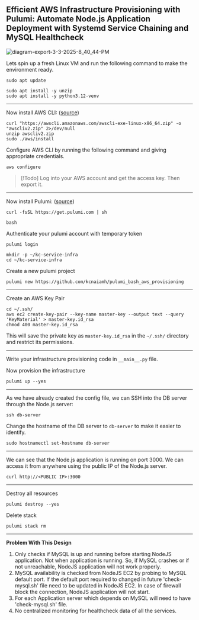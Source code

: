 ## Efficient AWS Infrastructure Provisioning with Pulumi: Automate Node.js Application Deployment with Systemd Service Chaining and MySQL Healthcheck

![diagram-export-3-3-2025-8_40_44-PM](https://github.com/user-attachments/assets/1fc44d33-30b1-43f8-bc4e-0d6b9f8427ef)

Lets spin up a fresh Linux VM and run the following command to make the environment ready.

```
sudo apt update
```

```
sudo apt install -y unzip
sudo apt install -y python3.12-venv
```

---

Now install AWS CLI: ([source](https://docs.aws.amazon.com/cli/latest/userguide/getting-started-install.html))

```
curl "https://awscli.amazonaws.com/awscli-exe-linux-x86_64.zip" -o "awscliv2.zip" 2>/dev/null
unzip awscliv2.zip
sudo ./aws/install
```

Configure AWS CLI by running the following command and giving appropriate credentials.

```
aws configure
```

> [!Todo]
> Log into your AWS account and get the access key. Then export it.

---

Now install Pulumi: ([source](https://www.pulumi.com/docs/iac/download-install/))

```
curl -fsSL https://get.pulumi.com | sh
```

```
bash
```

Authenticate your pulumi account with temporary token

```
pulumi login
```

```
mkdir -p ~/kc-service-infra
cd ~/kc-service-infra
```

Create a new pulumi project

```
pulumi new https://github.com/kcnaiamh/pulumi_bash_aws_provisioning
```

---

Create an AWS Key Pair

```shell
cd ~/.ssh/
aws ec2 create-key-pair --key-name master-key --output text --query 'KeyMaterial' > master-key.id_rsa
chmod 400 master-key.id_rsa
```

This will save the private key as `master-key.id_rsa` in the `~/.ssh/` directory and restrict its permissions.

---

Write your infrastructure provisioning code in `__main__.py` file.

Now provision the infrastructure

```
pulumi up --yes
```

---

As we have already created the config file, we can SSH into the DB server through the Node.js server:

```
ssh db-server
```

Change the hostname of the DB server to `db-server` to make it easier to identify.

```
sudo hostnamectl set-hostname db-server
```

---

We can see that the Node.js application is running on port 3000. We can access it from anywhere using the public IP of the Node.js server.

```
curl http://<PUBLIC IP>:3000
```

---

Destroy all resources

```
pulumi destroy --yes
```

Delete stack

```
pulumi stack rm
```

---

**Problem With This Design**

1. Only checks if MySQL is up and running before starting NodeJS application. Not when application is running.
   So, if MySQL crashes or if not unreachable, NodeJS application will not work properly.
2. MySQL availability is checked from NodeJS EC2 by probing to MySQL default port.
   If the default port required to changed in future 'check-mysql.sh' file need to be updated in NodeJS EC2.
   In case of firewall block the connection, NodeJS application will not start.
3. For each Application server which depends on MySQL will need to have 'check-mysql.sh' file.
4. No centralized monitoring for healthcheck data of all the services.
